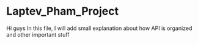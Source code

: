 # Laptev_Pham_Project

Hi guys 
In this  file, I will add small explanation about how API is organized and other important stuff
